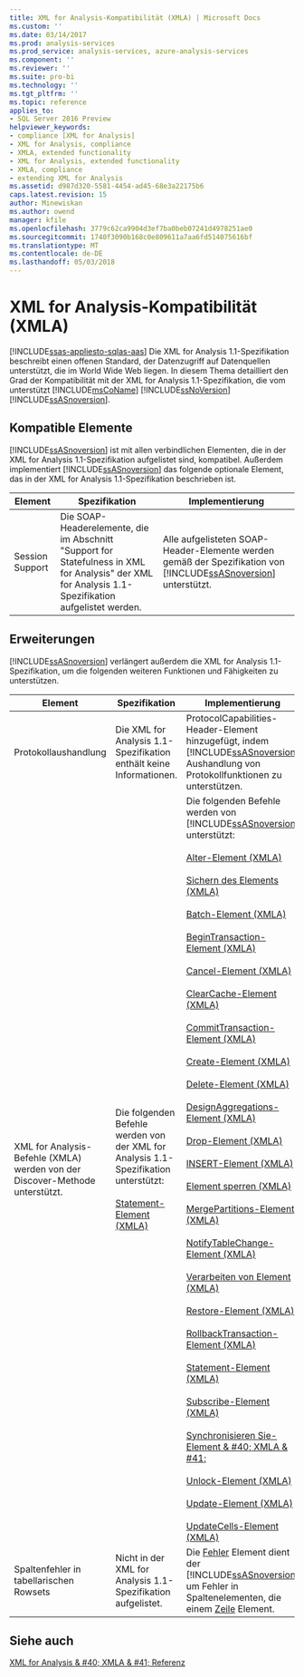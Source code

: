 ```yaml
---
title: XML for Analysis-Kompatibilität (XMLA) | Microsoft Docs
ms.custom: ''
ms.date: 03/14/2017
ms.prod: analysis-services
ms.prod_service: analysis-services, azure-analysis-services
ms.component: ''
ms.reviewer: ''
ms.suite: pro-bi
ms.technology: ''
ms.tgt_pltfrm: ''
ms.topic: reference
applies_to:
- SQL Server 2016 Preview
helpviewer_keywords:
- compliance [XML for Analysis]
- XML for Analysis, compliance
- XMLA, extended functionality
- XML for Analysis, extended functionality
- XMLA, compliance
- extending XML for Analysis
ms.assetid: d987d320-5581-4454-ad45-68e3a22175b6
caps.latest.revision: 15
author: Minewiskan
ms.author: owend
manager: kfile
ms.openlocfilehash: 3779c62ca9904d3ef7ba0beb07241d4978251ae0
ms.sourcegitcommit: 1740f3090b168c0e809611a7aa6fd514075616bf
ms.translationtype: MT
ms.contentlocale: de-DE
ms.lasthandoff: 05/03/2018
---
```

# <a name="xml-for-analysis-compliance-xmla"></a>XML for Analysis-Kompatibilität (XMLA)
[!INCLUDE[ssas-appliesto-sqlas-aas](../../includes/ssas-appliesto-sqlas-aas.md)]
  Die XML for Analysis 1.1-Spezifikation beschreibt einen offenen Standard, der Datenzugriff auf Datenquellen unterstützt, die im World Wide Web liegen. In diesem Thema detailliert den Grad der Kompatibilität mit der XML for Analysis 1.1-Spezifikation, die vom unterstützt [!INCLUDE[msCoName](../../includes/msconame-md.md)] [!INCLUDE[ssNoVersion](../../includes/ssnoversion-md.md)] [!INCLUDE[ssASnoversion](../../includes/ssasnoversion-md.md)].  
  
## <a name="compliant-items"></a>Kompatible Elemente  
 [!INCLUDE[ssASnoversion](../../includes/ssasnoversion-md.md)] ist mit allen verbindlichen Elementen, die in der XML for Analysis 1.1-Spezifikation aufgelistet sind, kompatibel. Außerdem implementiert [!INCLUDE[ssASnoversion](../../includes/ssasnoversion-md.md)] das folgende optionale Element, das in der XML for Analysis 1.1-Spezifikation beschrieben ist.  
  
|Element|Spezifikation|Implementierung|  
|----------|-------------------|--------------------|  
|Session Support|Die SOAP-Headerelemente, die im Abschnitt "Support for Statefulness in XML for Analysis" der XML for Analysis 1.1-Spezifikation aufgelistet werden.|Alle aufgelisteten SOAP-Header-Elemente werden gemäß der Spezifikation von [!INCLUDE[ssASnoversion](../../includes/ssasnoversion-md.md)] unterstützt.|  
  
## <a name="extensions"></a>Erweiterungen  
 [!INCLUDE[ssASnoversion](../../includes/ssasnoversion-md.md)] verlängert außerdem die XML for Analysis 1.1-Spezifikation, um die folgenden weiteren Funktionen und Fähigkeiten zu unterstützen.  
  
|Element|Spezifikation|Implementierung|  
|----------|-------------------|--------------------|  
|Protokollaushandlung|Die XML for Analysis 1.1-Spezifikation enthält keine Informationen.|ProtocolCapabilities-Header-Element hinzugefügt, indem [!INCLUDE[ssASnoversion](../../includes/ssasnoversion-md.md)] Aushandlung von Protokollfunktionen zu unterstützen.|  
|XML for Analysis-Befehle (XMLA) werden von der Discover-Methode unterstützt.|Die folgenden Befehle werden von der XML for Analysis 1.1-Spezifikation unterstützt:<br /><br /> [Statement-Element &#40;XMLA&#41;](../../analysis-services/xmla/xml-elements-commands/statement-element-xmla.md)|Die folgenden Befehle werden von [!INCLUDE[ssASnoversion](../../includes/ssasnoversion-md.md)] unterstützt:<br /><br /> [Alter-Element &#40;XMLA&#41;](../../analysis-services/xmla/xml-elements-commands/alter-element-xmla.md)<br /><br /> [Sichern des Elements &#40;XMLA&#41;](../../analysis-services/xmla/xml-elements-commands/backup-element-xmla.md)<br /><br /> [Batch-Element &#40;XMLA&#41;](../../analysis-services/xmla/xml-elements-commands/batch-element-xmla.md)<br /><br /> [BeginTransaction-Element &#40;XMLA&#41;](../../analysis-services/xmla/xml-elements-commands/begintransaction-element-xmla.md)<br /><br /> [Cancel-Element &#40;XMLA&#41;](../../analysis-services/xmla/xml-elements-commands/cancel-element-xmla.md)<br /><br /> [ClearCache-Element &#40;XMLA&#41;](../../analysis-services/xmla/xml-elements-commands/clearcache-element-xmla.md)<br /><br /> [CommitTransaction-Element &#40;XMLA&#41;](../../analysis-services/xmla/xml-elements-commands/committransaction-element-xmla.md)<br /><br /> [Create-Element &#40;XMLA&#41;](../../analysis-services/xmla/xml-elements-commands/create-element-xmla.md)<br /><br /> [Delete-Element &#40;XMLA&#41;](../../analysis-services/xmla/xml-elements-commands/delete-element-xmla.md)<br /><br /> [DesignAggregations-Element &#40;XMLA&#41;](../../analysis-services/xmla/xml-elements-commands/designaggregations-element-xmla.md)<br /><br /> [Drop-Element &#40;XMLA&#41;](../../analysis-services/xmla/xml-elements-commands/drop-element-xmla.md)<br /><br /> [INSERT-Element &#40;XMLA&#41;](../../analysis-services/xmla/xml-elements-commands/insert-element-xmla.md)<br /><br /> [Element sperren &#40;XMLA&#41;](../../analysis-services/xmla/xml-elements-commands/lock-element-xmla.md)<br /><br /> [MergePartitions-Element &#40;XMLA&#41;](../../analysis-services/xmla/xml-elements-commands/mergepartitions-element-xmla.md)<br /><br /> [NotifyTableChange-Element &#40;XMLA&#41;](../../analysis-services/xmla/xml-elements-commands/notifytablechange-element-xmla.md)<br /><br /> [Verarbeiten von Element &#40;XMLA&#41;](../../analysis-services/xmla/xml-elements-commands/process-element-xmla.md)<br /><br /> [Restore-Element &#40;XMLA&#41;](../../analysis-services/xmla/xml-elements-commands/restore-element-xmla.md)<br /><br /> [RollbackTransaction-Element &#40;XMLA&#41;](../../analysis-services/xmla/xml-elements-commands/rollbacktransaction-element-xmla.md)<br /><br /> [Statement-Element &#40;XMLA&#41;](../../analysis-services/xmla/xml-elements-commands/statement-element-xmla.md)<br /><br /> [Subscribe-Element &#40;XMLA&#41;](../../analysis-services/xmla/xml-elements-commands/subscribe-element-xmla.md)<br /><br /> [Synchronisieren Sie-Element & #40; XMLA & #41;](../../analysis-services/xmla/xml-elements-commands/synchronize-element-xmla.md)<br /><br /> [Unlock-Element &#40;XMLA&#41;](../../analysis-services/xmla/xml-elements-commands/unlock-element-xmla.md)<br /><br /> [Update-Element &#40;XMLA&#41;](../../analysis-services/xmla/xml-elements-commands/update-element-xmla.md)<br /><br /> [UpdateCells-Element &#40;XMLA&#41;](../../analysis-services/xmla/xml-elements-commands/updatecells-element-xmla.md)|  
|Spaltenfehler in tabellarischen Rowsets|Nicht in der XML for Analysis 1.1-Spezifikation aufgelistet.|Die [Fehler](../../analysis-services/xmla/xml-elements-properties/error-element-xmla.md) Element dient der [!INCLUDE[ssASnoversion](../../includes/ssasnoversion-md.md)] um Fehler in Spaltenelementen, die einem [Zeile](../../analysis-services/xmla/xml-elements-properties/error-element-xmla.md) Element.|  
  
## <a name="see-also"></a>Siehe auch  
 [XML for Analysis & #40; XMLA & #41; Referenz](../../analysis-services/xmla/xml-for-analysis-xmla-reference.md)  
  
  
